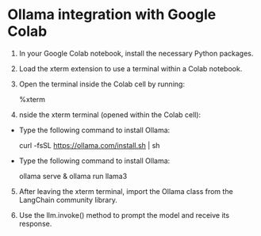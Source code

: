# Ollama integration with Google Colab

1. In your Google Colab notebook, install the necessary Python packages.

2. Load the xterm extension to use a terminal within a Colab notebook.

3. Open the terminal inside the Colab cell by running:

   %xterm

4. nside the xterm terminal (opened within the Colab cell):

  - Type the following command to install Ollama:

    curl -fsSL https://ollama.com/install.sh | sh
  
  - Type the following command to install Ollama:

    ollama serve & ollama run llama3

5. After leaving the xterm terminal, import the Ollama class from the LangChain community library.

6. Use the llm.invoke() method to prompt the model and receive its response.

